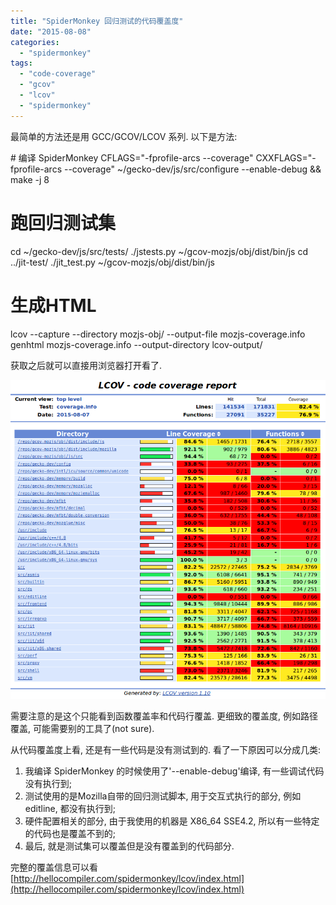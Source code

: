 ```yaml
---
title: "SpiderMonkey 回归测试的代码覆盖度"
date: "2015-08-08"
categories: 
  - "spidermonkey"
tags: 
  - "code-coverage"
  - "gcov"
  - "lcov"
  - "spidermonkey"
---
```


最简单的方法还是用 GCC/GCOV/LCOV 系列. 以下是方法:

\# 编译 SpiderMonkey
CFLAGS="-fprofile-arcs --coverage" CXXFLAGS="-fprofile-arcs --coverage" ~/gecko-dev/js/src/configure --enable-debug && make -j 8

# 跑回归测试集
cd ~/gecko-dev/js/src/tests/
./jstests.py ~/gcov-mozjs/obj/dist/bin/js
cd ../jit-test/
./jit\_test.py ~/gcov-mozjs/obj/dist/bin/js

# 生成HTML
lcov --capture --directory mozjs-obj/ --output-file mozjs-coverage.info
genhtml mozjs-coverage.info --output-directory lcov-output/

获取之后就可以直接用浏览器打开看了.

[![mozjs-coverage-regression-tests-20150807](images/mozjs-coverage-regression-tests-20150807.png)](http://hellocompiler.com/wp-content/uploads/2015/08/mozjs-coverage-regression-tests-20150807.png)

需要注意的是这个只能看到函数覆盖率和代码行覆盖. 更细致的覆盖度, 例如路径覆盖, 可能需要别的工具了(not sure).

从代码覆盖度上看, 还是有一些代码是没有测试到的. 看了一下原因可以分成几类:

1. 我编译 SpiderMonkey 的时候使用了'--enable-debug'编译, 有一些调试代码没有执行到;
2. 测试使用的是Mozilla自带的回归测试脚本, 用于交互式执行的部分, 例如 editline, 都没有执行到;
3. 硬件配置相关的部分, 由于我使用的机器是 X86\_64 SSE4.2, 所以有一些特定的代码也是覆盖不到的;
4. 最后, 就是测试集可以覆盖但是没有覆盖到的代码部分.

完整的覆盖信息可以看 [http://hellocompiler.com/spidermonkey/lcov/index.html](http://hellocompiler.com/spidermonkey/lcov/index.html)
